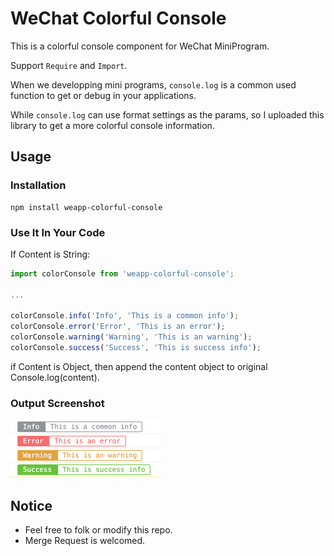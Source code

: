 # WeChat Colorful Console

This is a colorful console component for WeChat MiniProgram.

Support `Require` and `Import`.

When we developping mini programs, `console.log` is a common used function to get or debug in your applications.

While `console.log` can use format settings as the params, so I uploaded this library to get a more colorful console information.

## Usage

### Installation

```shell
npm install weapp-colorful-console
```

### Use It In Your Code

If Content is String: 

```javascript
import colorConsole from 'weapp-colorful-console';

...

colorConsole.info('Info', 'This is a common info');
colorConsole.error('Error', 'This is an error');
colorConsole.warning('Warning', 'This is an warning');
colorConsole.success('Success', 'This is success info');

```

if Content is Object, then append the content object to original Console.log(content).

### Output Screenshot

![screenshot](screenshot.png)

## Notice

- Feel free to folk or modify this repo.
- Merge Request is welcomed.
